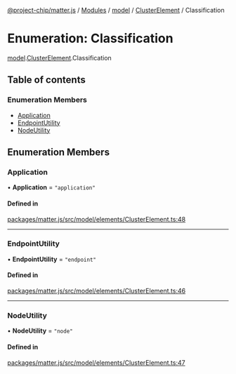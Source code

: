 [@project-chip/matter.js](../README.md) / [Modules](../modules.md) / [model](../modules/model.md) / [ClusterElement](../modules/model.ClusterElement.md) / Classification

# Enumeration: Classification

[model](../modules/model.md).[ClusterElement](../modules/model.ClusterElement.md).Classification

## Table of contents

### Enumeration Members

- [Application](model.ClusterElement.Classification.md#application)
- [EndpointUtility](model.ClusterElement.Classification.md#endpointutility)
- [NodeUtility](model.ClusterElement.Classification.md#nodeutility)

## Enumeration Members

### Application

• **Application** = ``"application"``

#### Defined in

[packages/matter.js/src/model/elements/ClusterElement.ts:48](https://github.com/project-chip/matter.js/blob/dfd1dc35/packages/matter.js/src/model/elements/ClusterElement.ts#L48)

___

### EndpointUtility

• **EndpointUtility** = ``"endpoint"``

#### Defined in

[packages/matter.js/src/model/elements/ClusterElement.ts:46](https://github.com/project-chip/matter.js/blob/dfd1dc35/packages/matter.js/src/model/elements/ClusterElement.ts#L46)

___

### NodeUtility

• **NodeUtility** = ``"node"``

#### Defined in

[packages/matter.js/src/model/elements/ClusterElement.ts:47](https://github.com/project-chip/matter.js/blob/dfd1dc35/packages/matter.js/src/model/elements/ClusterElement.ts#L47)
